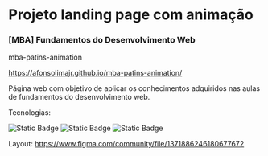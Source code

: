 # Projeto landing page com animação

### [MBA] Fundamentos do Desenvolvimento Web

mba-patins-animation

https://afonsolimajr.github.io/mba-patins-animation/

Página web com objetivo de aplicar os conhecimentos adquiridos nas aulas de fundamentos do desenvolvimento web.

Tecnologias:

![Static Badge](https://img.shields.io/badge/HTML-orange)
![Static Badge](https://img.shields.io/badge/CSS-blue)
![Static Badge](https://img.shields.io/badge/FLEXBOX-blue)

Layout:
https://www.figma.com/community/file/1371886246180677672